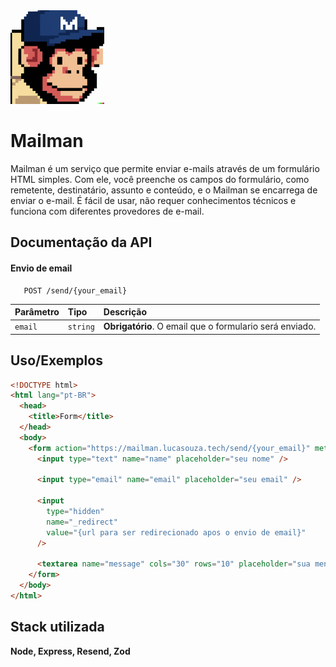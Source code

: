 <img src="https://raw.githubusercontent.com/piazin/mailman/main/public/logo.png" alt="drawing" style="width:150px;"/>

# Mailman

Mailman é um serviço que permite enviar e-mails através de um formulário HTML simples. Com ele, você preenche os campos do formulário, como remetente, destinatário, assunto e conteúdo, e o Mailman se encarrega de enviar o e-mail. É fácil de usar, não requer conhecimentos técnicos e funciona com diferentes provedores de e-mail.

## Documentação da API

#### Envio de email

```http
   POST /send/{your_email}
```

| Parâmetro | Tipo     | Descrição                                               |
| :-------- | :------- | :------------------------------------------------------ |
| `email`   | `string` | **Obrigatório**. O email que o formulario será enviado. |

## Uso/Exemplos

```html
<!DOCTYPE html>
<html lang="pt-BR">
  <head>
    <title>Form</title>
  </head>
  <body>
    <form action="https://mailman.lucasouza.tech/send/{your_email}" method="post">
      <input type="text" name="name" placeholder="seu nome" />

      <input type="email" name="email" placeholder="seu email" />

      <input
        type="hidden"
        name="_redirect"
        value="{url para ser redirecionado apos o envio de email}"
      />

      <textarea name="message" cols="30" rows="10" placeholder="sua mensagem"></textarea>
    </form>
  </body>
</html>
```

## Stack utilizada

**Node, Express, Resend, Zod**

